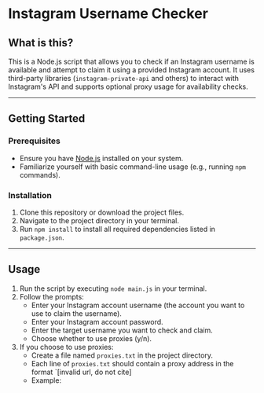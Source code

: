# Instagram Username Checker

## What is this?

This is a Node.js script that allows you to check if an Instagram username is available and attempt to claim it using a provided Instagram account. It uses third-party libraries (`instagram-private-api` and others) to interact with Instagram's API and supports optional proxy usage for availability checks.

---

## Getting Started

### Prerequisites
- Ensure you have [Node.js](https://nodejs.org/en/download/) installed on your system.
- Familiarize yourself with basic command-line usage (e.g., running `npm` commands).

### Installation
1. Clone this repository or download the project files.
2. Navigate to the project directory in your terminal.
3. Run `npm install` to install all required dependencies listed in `package.json`.

---

## Usage

1. Run the script by executing `node main.js` in your terminal.
2. Follow the prompts:
   - Enter your Instagram account username (the account you want to use to claim the username).
   - Enter your Instagram account password.
   - Enter the target username you want to check and claim.
   - Choose whether to use proxies (y/n).
3. If you choose to use proxies:
   - Create a file named `proxies.txt` in the project directory.
   - Each line of `proxies.txt` should contain a proxy address in the format `[invalid url, do not cite]
   - Example:

